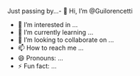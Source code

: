 Just passing by...- 👋 Hi, I’m @Guilorencetti
- 👀 I’m interested in ...
- 🌱 I’m currently learning ...
- 💞️ I’m looking to collaborate on ...
- 📫 How to reach me ...
- 😄 Pronouns: ...
- ⚡ Fun fact: ...

<!---
Guilorencetti/Guilorencetti is a ✨ special ✨ repository because its `README.md` (this file) appears on your GitHub profile.
You can click the Preview link to take a look at your changes.
--->
